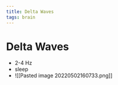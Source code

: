 ```yaml
---
title: Delta Waves
tags: brain
---
```


# Delta Waves
- 2-4 Hz 
- sleep
- ![[Pasted image 20220502160733.png]]




































